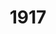 ---
title: "1917"
year: 2019
rating: 3.5
stars: "★★★½"
rewatched: false
permalink: "1917"
watched_on: 2020-03-12
---